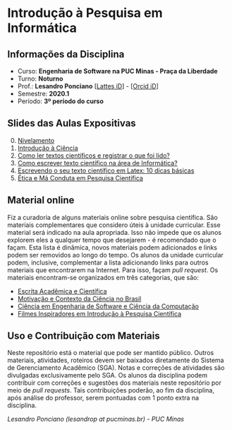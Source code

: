 # Introdução à Pesquisa em Informática 

## Informações da Disciplina
* Curso: **Engenharia de Software na PUC Minas - Praça da Liberdade**
* Turno: **Noturno**
* Prof.: **Lesandro Ponciano**  [[Lattes iD](http://lattes.cnpq.br/2211388362277178)] - [[Orcid iD](http://orcid.org/0000-0002-5724-0094)]
* Semestre: **2020.1**
* Período: **3º período do curso**

## Slides das Aulas Expositivas
0. [Nivelamento](https://github.com/lesandrop/Introd-Pesq-Informatica/blob/master/01-SlidesDasAulas/IPI-00-Nivelamento.pdf)
1. [Introdução à Ciência](https://github.com/lesandrop/Introd-Pesq-Informatica/blob/master/01-SlidesDasAulas/IPI-01-Introdu%C3%A7%C3%A3o%C3%80Ci%C3%AAncia.pdf)
1. [Como ler textos científicos e registrar o que foi lido?](https://github.com/lesandrop/Introd-Pesq-Informatica/blob/master/01-SlidesDasAulas/IPI-02-ComoLerTextosCient%C3%ADficos.pdf)
1. [Como escrever texto científico na área de Informática?](https://github.com/lesandrop/Introd-Pesq-Informatica/blob/master/01-SlidesDasAulas/IPI-03-Orienta%C3%A7%C3%B5esDeEscritaCientifica.pdf)
1. [Escrevendo o seu texto científico em Latex: 10 dicas básicas](https://github.com/lesandrop/Introd-Pesq-Informatica/blob/master/01-SlidesDasAulas/IPI-04-Come%C3%A7andoAUsarLatex.pdf)
1. [Ética e Má Conduta em Pesquisa Científica](https://github.com/lesandrop/Introd-Pesq-Informatica/blob/master/01-SlidesDasAulas/IPI-05-CondutaEtica.pdf)

## Material online
Fiz a curadoria de alguns materiais online sobre pesquisa científica. São materiais complementares que considero úteis à unidade curricular. Esse material será indicado na aula apropriada. Isso não impede que os alunos explorem eles a qualquer tempo que desejarem -  é recomendado que o façam. Esta lista é dinâmica, novos materiais podem adicionados e links podem ser removidos ao longo do tempo. Os alunos da unidade curricular podem, inclusive, complementar a lista adicionando links para outros materiais que encontrarem na Internet. Para isso, façam _pull request_. Os materiais encontram-se organizados em três categorias, que são:
* [Escrita Acadêmica e Científica](https://github.com/lesandrop/Introd-Pesq-Informatica/blob/master/00a-MaterialOnline/Links-EscritaAcad%C3%AAmicaCient%C3%ADfica.md)
* [Motivação e Contexto da Ciência no Brasil](https://github.com/lesandrop/Introd-Pesq-Informatica/blob/master/00a-MaterialOnline/Links-Motiva%C3%A7%C3%A3oECienciaNoBrasil.md)
* [Ciência em Engenharia de Software e Ciência da Computação](https://github.com/lesandrop/Introd-Pesq-Informatica/blob/master/00a-MaterialOnline/Links-SoftwareECi%C3%AAncia.md)
* [Filmes Inspiradores em Introdução à Pesquisa Científica](https://github.com/lesandrop/Introd-Pesq-Informatica/blob/master/00a-MaterialOnline/Links-Filmes.md)


## Uso e Contribuição com Materiais

Neste repositório está o material que pode ser mantido público. Outros materiais, atividades, roteiros devem ser baixados diretamente do Sistema de Gerenciamento Acadêmico (SGA). Notas e correções de atividades são divulgadas exclusivamente pelo SGA. Os alunos da disciplina podem contribuir com correções e sugestões dos materiais neste repositório por meio de _pull requests_. Tais contribuições poderão, ao fim da disciplina, após análise do professor, serem pontuadas com 1 ponto extra na disciplina.


_Lesandro Ponciano (lesandrop at pucminas.br) - PUC Minas_